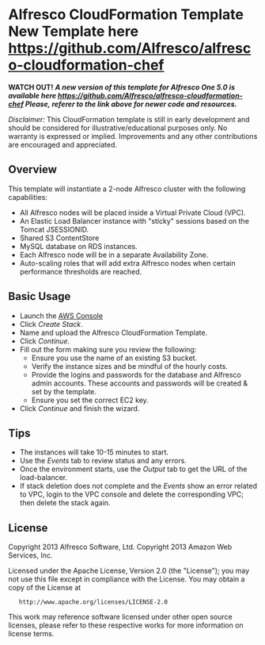 Alfresco CloudFormation Template New Template here https://github.com/Alfresco/alfresco-cloudformation-chef
================================

**WATCH OUT!** ***A new version of this template for Alfresco One 5.0 is available here https://github.com/Alfresco/alfresco-cloudformation-chef Please, referer to the link above for newer code and resources.***

*Disclaimer:* This CloudFormation template is still in early development and should be considered for illustrative/educational purposes only. No warranty is expressed or implied. Improvements and any other contributions are encouraged and appreciated.

Overview
--------

This template will instantiate a 2-node Alfresco cluster with the following capabilities:
* All Alfresco nodes will be placed inside a Virtual Private Cloud (VPC).
* An Elastic Load Balancer instance with "sticky" sessions based on the Tomcat JSESSIONID.
* Shared S3 ContentStore
* MySQL database on RDS instances.
* Each Alfresco node will be in a separate Availability Zone.
* Auto-scaling roles that will add extra Alfresco nodes when certain performance thresholds are reached.

Basic Usage
-----------

* Launch the [AWS Console](http://aws.amazon.com/console/cloudformation)
* Click *Create Stack*.
* Name and upload the Alfresco CloudFormation Template.
* Click *Continue*.
* Fill out the form making sure you review the following:
	* Ensure you use the name of an existing S3 bucket.
	* Verify the instance sizes and be mindful of the hourly costs.
	* Provide the logins and passwords for the database and Alfresco admin accounts. These accounts and passwords will be created & set by the template.
	* Ensure you set the correct EC2 key.
* Click *Continue* and finish the wizard.

Tips
----
* The instances will take 10-15 minutes to start.
* Use the *Events* tab to review status and any errors.
* Once the environment starts, use the *Output* tab to get the URL of the load-balancer.
* If stack deletion does not complete and the *Events* show an error related to VPC, login to the VPC console and delete the corresponding VPC; then delete the stack again.

License
-------
   Copyright 2013 Alfresco Software, Ltd.
   Copyright 2013 Amazon Web Services, Inc.

   Licensed under the Apache License, Version 2.0 (the "License");
   you may not use this file except in compliance with the License.
   You may obtain a copy of the License at

       http://www.apache.org/licenses/LICENSE-2.0

This work may reference software licensed under other open source licenses, please refer to these respective works for more information on license terms.
